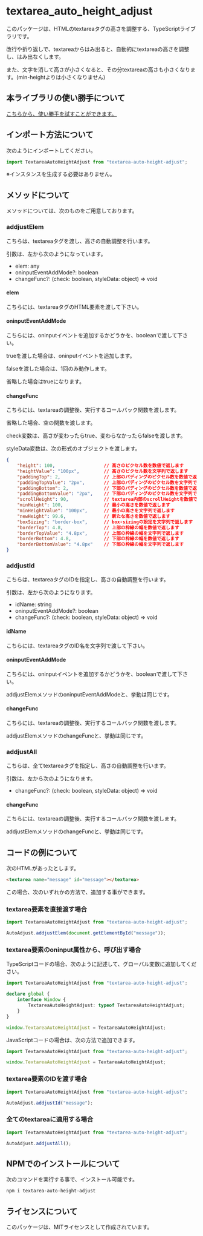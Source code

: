 # textarea_auto_height_adjust

このパッケージは、HTMLのtextareaタグの高さを調整する、TypeScriptライブラリです。

改行や折り返しで、textareaからはみ出ると、自動的にtextareaの高さを調整し、はみ出なくします。

また、文字を消して高さが小さくなると、その分textareaの高さも小さくなります。(min-heightよりは小さくなりません)

## 本ライブラリの使い勝手について

<a href="https://textarea-auto-height-addjust.ponponumi.com/" target="_blank" rel="noopener noreferrer">こちらから、使い勝手を試すことができます。</a>

## インポート方法について

次のようにインポートしてください。

```typescript
import TextareaAutoHeightAdjust from "textarea-auto-height-adjust";
```

※インスタンスを生成する必要はありません。

## メソッドについて

メソッドについては、次のものをご用意しております。

### addjustElem

こちらは、textareaタグを渡し、高さの自動調整を行います。

引数は、左から次のようになっています。

* elem: any
* oninputEventAddMode?: boolean
* changeFunc?: (check: boolean, styleData: object) => void

#### elem

こちらには、textareaタグのHTML要素を渡して下さい。

#### oninputEventAddMode

こちらには、oninputイベントを追加するかどうかを、booleanで渡して下さい。

trueを渡した場合は、oninputイベントを追加します。

falseを渡した場合は、1回のみ動作します。

省略した場合はtrueになります。

#### changeFunc

こちらには、textareaの調整後、実行するコールバック関数を渡します。

省略した場合、空の関数を渡します。

check変数は、高さが変わったらtrue、変わらなかったらfalseを渡します。

styleData変数は、次の形式のオブジェクトを渡します。

```json
{
    "height": 100,                  // 高さのピクセル数を数値で返します
    "heightValue": "100px",         // 高さのピクセル数を文字列で返します
    "paddingTop": 2,                // 上部のパディングのピクセル数を数値で返します
    "paddingTopValue": "2px",       // 上部のパディングのピクセル数を文字列で返します
    "paddingBottom": 2,             // 下部のパディングのピクセル数を数値で返します
    "paddingBottomValue": "2px",    // 下部のパディングのピクセル数を文字列で返します
    "scrollHeight": 90,             // textarea内部のscrollHeightを数値で返します
    "minHeight": 100,               // 最小の高さを数値で返します
    "minHeightValue": "100px",      // 最小の高さを文字列で返します
    "newHeight": 99.6,              // 新たな高さを数値で返します
    "boxSizing": "border-box",      // box-sizingの設定を文字列で返します
    "borderTop": 4.8,               // 上部の枠線の幅を数値で返します
    "borderTopValue": "4.8px",      // 上部の枠線の幅を文字列で返します
    "borderBottom": 4.8,            // 下部の枠線の幅を数値で返します
    "borderBottomValue": "4.8px"    // 下部の枠線の幅を文字列で返します
}
```

### addjustId

こちらは、textareaタグのIDを指定し、高さの自動調整を行います。

引数は、左から次のようになります。

* idName: string
* oninputEventAddMode?: boolean
* changeFunc?: (check: boolean, styleData: object) => void

#### idName

こちらには、textareaタグのID名を文字列で渡して下さい。

#### oninputEventAddMode

こちらには、oninputイベントを追加するかどうかを、booleanで渡して下さい。

addjustElemメソッドのoninputEventAddModeと、挙動は同じです。

#### changeFunc

こちらには、textareaの調整後、実行するコールバック関数を渡します。

addjustElemメソッドのchangeFuncと、挙動は同じです。

### addjustAll

こちらは、全てtextareaタグを指定し、高さの自動調整を行います。

引数は、左から次のようになります。

* changeFunc?: (check: boolean, styleData: object) => void

#### changeFunc

こちらには、textareaの調整後、実行するコールバック関数を渡します。

addjustElemメソッドのchangeFuncと、挙動は同じです。

## コードの例について

次のHTMLがあったとします。

```html
<textarea name="message" id="message"></textarea>
```

この場合、次のいずれかの方法で、追加する事ができます。

### textarea要素を直接渡す場合

```typescript
import TextareaAutoHeightAdjust from "textarea-auto-height-adjust";

AutoAdjust.addjustElem(document.getElementById("message"));
```

### textarea要素のoninput属性から、呼び出す場合

TypeScriptコードの場合、次のように記述して、グローバル変数に追加してください。

```typescript
import TextareaAutoHeightAdjust from "textarea-auto-height-adjust";

declare global {
    interface Window {
        TextareaAutoHeightAdjust: typeof TextareaAutoHeightAdjust;
    }
}

window.TextareaAutoHeightAdjust = TextareaAutoHeightAdjust;
```

JavaScriptコードの場合は、次の方法で追加できます。

```javascript
import TextareaAutoHeightAdjust from "textarea-auto-height-adjust";

window.TextareaAutoHeightAdjust = TextareaAutoHeightAdjust;
```

### textarea要素のIDを渡す場合

```typescript
import TextareaAutoHeightAdjust from "textarea-auto-height-adjust";

AutoAdjust.addjustId("message");
```

### 全てのtextareaに適用する場合

```typescript
import TextareaAutoHeightAdjust from "textarea-auto-height-adjust";

AutoAdjust.addjustAll();
```

## NPMでのインストールについて

次のコマンドを実行する事で、インストール可能です。

```bash
npm i textarea-auto-height-adjust
```

## ライセンスについて

このパッケージは、MITライセンスとして作成されています。
